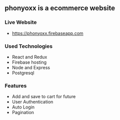 ## phonyoxx is a ecommerce website

### Live Website
* https://phonyoxx.firebaseapp.com

### Used Technologies
* React and Redux
* Firebase hosting
* Node and Express
* Postgresql

### Features
* Add and save to cart for future
* User Authentication
* Auto Login
* Pagination
